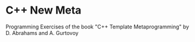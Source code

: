 # C++ New Meta

Programming Exercises of the book "C++ Template Metaprogramming" by D. Abrahams and A. Gurtovoy
